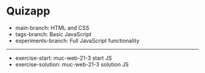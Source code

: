 # Quizapp

- main-branch: HTML and CSS
- tags-branch: Basic JavaScript
- experiments-branch: Full JavaScript functionality
_________________________________________________________________
- exercise-start: muc-web-21-3 start JS
- exercise-solution: muc-web-21-3 solution JS

